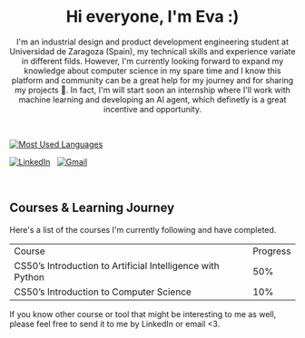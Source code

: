 <div align="center">

# Hi everyone, I'm Eva :)

<p>I'm an industrial design and product development engineering student at Universidad de Zaragoza (Spain), my technicall skills and experience variate in different filds. However, I'm currently looking forward to expand my knowledge about computer science in my spare time and I know this platform and community can be a great help for my journey and for sharing my projects 🫶. In fact, I'm will start soon an internship where I'll work with machine learning and developing an AI agent, which definetly is a great incentive and opportunity.</p>

</div>

&nbsp;
<div>
  <a target="_blank" rel="noopener noreferrer nofollow" href="[[https://camo.githubusercontent.com/5420a1328bb027c9aca93a94e9a493067dfcb0df431e3f286a46be1f63f76ab5/68747470733a2f2f6769746875622d726561646d652d73746174732e76657263656c2e6170702f6170692f746f702d6c616e67732f3f757365726e616d653d6a646732383936266c61796f75743d636f6d70616374267468656d653d6461726b](https://github-readme-stats.vercel.app/api/top-langs/?username=anuraghazra)](https://github.com/anuraghazra/github-readme-stats)](https://github-readme-stats.vercel.app/api/top-langs/?username=anuraghazra&layout=compact)"><img height="175" alt="Most Used Languages" src="https://camo.githubusercontent.com/5420a1328bb027c9aca93a94e9a493067dfcb0df431e3f286a46be1f63f76ab5/68747470733a2f2f6769746875622d726561646d652d73746174732e76657263656c2e6170702f6170692f746f702d6c616e67732f3f757365726e616d653d6a646732383936266c61796f75743d636f6d70616374267468656d653d6461726b" data-canonical-src="https://github-readme-stats.vercel.app/api/top-langs/?username=jdg2896&amp;layout=compact&amp;theme=dark" style="max-width: 100%; height: auto; max-height: 175px;"></a>
  
  <p dir="auto">
    <a href="https://www.linkedin.com/in/eva-mg" rel="nofollow"><img src="https://camo.githubusercontent.com/bd4111e83b2f1cc0d8bd771280353e4eb7e0e6408de2eb749aee4a740343cd7c/68747470733a2f2f736b696c6c69636f6e732e6465762f69636f6e733f693d6c696e6b6564696e" alt="LinkedIn" data-canonical-src="https://skillicons.dev/icons?i=linkedin" style="max-width: 100%;"></a>
    &nbsp;
    <a href="mailto:molinereva00@gmail.com?subject=Hello%20Jasper,%20From%20Github"><img src="https://camo.githubusercontent.com/d214a87558bbcd4e84b79156ad3f6d92e84863431cb968221dba4496f219901d/68747470733a2f2f736b696c6c69636f6e732e6465762f69636f6e733f693d676d61696c" alt="Gmail" data-canonical-src="https://skillicons.dev/icons?i=gmail" style="max-width: 100%;"></a>
  </p>

</div>

&nbsp;


## Courses & Learning Journey

Here's a list of the courses I'm currently following and have completed. 

<table>
  <tr>
    <td>Course</td>
    <td>Progress</td>
  </tr>
  <tr>
    <td>CS50’s Introduction to Artificial Intelligence with Python</td>
    <td>50%</td>
  </tr>
  <tr>
    <td>CS50’s Introduction to Computer Science</td>
    <td>10%</td>
  </tr>
</table>

If you know other course or tool that might be interesting to me as well, please feel free to send it to me by LinkedIn or email <3.
</a>
&nbsp;
